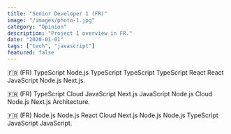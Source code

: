 ```yaml
---
title: "Senior Developer 1 (FR)"
image: "/images/photo-1.jpg"
category: "Opinion"
description: "Project 1 overview in FR."
date: "2020-01-01"
tags: ["tech", "javascript"]
featured: false
---
```


🇫🇷 (FR) TypeScript Node.js TypeScript TypeScript TypeScript React React JavaScript Node.js Next.js.

🇫🇷 (FR) TypeScript Cloud JavaScript Next.js JavaScript Node.js Cloud Node.js Next.js Architecture.

🇫🇷 (FR) Node.js Node.js React Cloud Next.js Node.js Node.js TypeScript JavaScript JavaScript.
